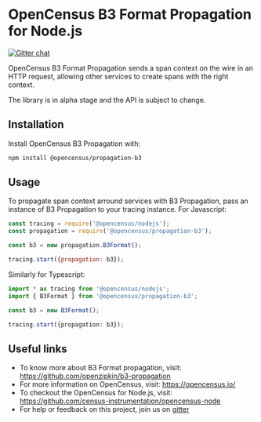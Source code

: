 # OpenCensus B3 Format Propagation for Node.js
[![Gitter chat][gitter-image]][gitter-url]

OpenCensus B3 Format Propagation sends a span context on the wire in an HTTP request, allowing other services to create spans with the right context.

The library is in alpha stage and the API is subject to change.

## Installation

Install OpenCensus B3 Propagation with:
```bash
npm install @opencensus/propagation-b3
```

## Usage

To propagate span context arround services with B3 Propagation, pass an instance of B3 Propagation to your tracing instance. For Javascript:

```javascript
const tracing = require('@opencensus/nodejs');
const propagation = require('@opencensus/propagation-b3');

const b3 = new propagation.B3Format();

tracing.start({propagation: b3});
```

Similarly for Typescript:

```typescript
import * as tracing from '@opencensus/nodejs';
import { B3Format } from '@opencensus/propagation-b3';

const b3 = new B3Format();

tracing.start({propagation: b3});
```

## Useful links
- To know more about B3 Format propagation, visit: <https://github.com/openzipkin/b3-propagation>
- For more information on OpenCensus, visit: <https://opencensus.io/>
- To checkout the OpenCensus for Node.js, visit: <https://github.com/census-instrumentation/opencensus-node>
- For help or feedback on this project, join us on [gitter](https://gitter.im/census-instrumentation/Lobby)

[gitter-image]: https://badges.gitter.im/census-instrumentation/lobby.svg
[gitter-url]: https://gitter.im/census-instrumentation/lobby?utm_source=badge&utm_medium=badge&utm_campaign=pr-badge&utm_content=badge
